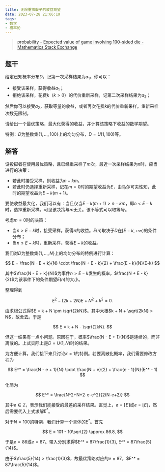 ```yaml
---
title: 无限重掷骰子的收益期望
date: 2023-07-28 21:06:10
tags:
- 数学
- 概率论
---
```


> [probability - Expected value of game involving 100-sided die - Mathematics Stack Exchange](https://math.stackexchange.com/questions/465651/expected-value-of-game-involving-100-sided-die)

## 题干

给定已知概率分布$D$，记第一次采样结果为$a_1$。你可以：

* 接受该采样，获得收益$a_1$；
* 拒绝该采样，花费$k$（$k>0$）的代价重新采样，记第二次采样结果为$a_2$；

然后你可以接受$a_2$，获取等量的收益，或者再次花费$k$的代价重新采样。重新采样次数无限制。

请给出一个最优策略，最大化获得的收益，并计算该策略下收益的数学期望。

特例：$D$为整数集$\{1, \dots, 100\}$上的均匀分布，$D=U(1,100)$等。

<!--more-->

## 解答

设投掷者在使用最优策略，且已经重采样了$m$次，最近一次采样结果为$n$时，应当进行的决策：

* 若此时接受采样，则收益为$n - km$。
* 若此时仍选择重新采样，记在$m=0$时的期望收益为$E$，由马尔可夫性知，此时的期望收益为$E - k(m + 1)$。

要使收益最大化，我们可以有：当且仅当$E - k(m + 1) > n - km$，即$n < E - k$时，选择重新采样。可见该决策与$m$无关。该不等式可以取等号。

考虑$m=0$时的决策：

* 当$n > E - k$时，接受采样，获得$n$的收益。$E(n)$取决于$D$在$[E-k, +\infty)$的条件分布；
* 当$n \leq E - k$时，重新采样，获得$E - k$的收益。

我们对$D$为整数集$\{1, \dots, N\}$上的均匀分布的特例进行计算：

$$
E = \frac{N - E + k}{N} \cdot \frac{N + E - k}{2} + \frac{E - k}{N}(E-k)
$$

其中$\frac{N - E + k}{N}$为事件$n > E - k$发生的概率，$\frac{N + E - k}{2}$为该事件下的条件期望$E(n)$的大小。

整理得到

$$
E^2 - (2k + 2N)E + N^2 + k^2 = 0.
$$

由求根公式得$E = k + N \pm \sqrt{2kN}$。其中大根$k + N + \sqrt{2kN} > N$，故舍去。于是

$$
E = k + N - \sqrt{2kN}.
$$

但这一结果有一点小问题。原因在于，概率$\frac{N - E + 1}{N}$是连续的，而非离散的。上式实际上是$D = U(1, N)$时的结果。

为方便计算，我们接下来只讨论$k=1$的特例。若要离散化概率，我们需要修改方程为

$$
E^* = \frac{N - e + 1}{N} \cdot \frac{N + e}{2} + \frac{e - 1}{N}(E^* - 1)
$$

化简为

$$
E^* = \frac{N^2+N+2-e-e^2}{2(N-e+2)}
$$

其中$e \in \mathbb Z$，表示我们能接受的最差的采样结果。直觉上，$e = \lceil E \rceil$或$e = \lfloor E \rfloor$，然后需要代入上式求解$E^*$。

对于$N = 100$的特例，我们计算一个具体的$E^*$。首先

$$
E = 101 - 10\sqrt{2} \approx 86.8,
$$

于是$e = 86$或$e = 87$。带入分别求得$E^* = 87\frac{1}{3}, E^* = 87\frac{5}{14}$。

由于$\frac{5}{14} > \frac{1}{3}$，故最优策略对应的$e = 87$，$E^* = 87\frac{5}{14}$。
